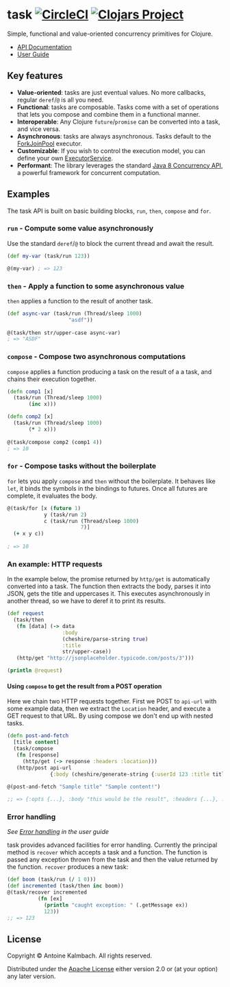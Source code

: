 # task [![CircleCI](https://circleci.com/gh/ane/task/tree/master.svg?style=svg&circle-token=e18d6f0c73c42d24828e306f6c7de1fc639cbddd)](https://circleci.com/gh/ane/task/tree/master) [![Clojars Project](https://img.shields.io/clojars/v/com.github.ane/task.svg)](https://clojars.org/com.github.ane/task)

Simple, functional and value-oriented concurrency primitives for Clojure. 

  * [API Documentation](https://ane.github.io/task/api/)
  * [User Guide](https://ane.github.io/task/)

## Key features

  * **Value-oriented**: tasks are just eventual values. No more callbacks, regular `deref`/`@` is all you need. 
  * **Functional**: tasks are composable. Tasks come with a set of operations that lets you compose
    and combine them in a functional manner.
  * **Interoperable**: Any Clojure `future`/`promise` can be converted into a task, and vice versa.
  * **Asynchronous**: tasks are always asynchronous. Tasks default to the
    [ForkJoinPool](https://docs.oracle.com/javase/8/docs/api/java/util/concurrent/ForkJoinPool.html?is-external=true)
    executor. 
  * **Customizable**: If you wish to control the execution model, you can define your own
    [ExecutorService](https://docs.oracle.com/javase/7/docs/api/java/util/concurrent/ExecutorService.html).
  * **Performant**: The library leverages the standard [Java 8 Concurrency
    API](https://docs.oracle.com/javase/8/docs/technotes/guides/concurrency/changes8.html), a
    powerful framework for concurrent computation.

## Examples

The task API is built on basic building blocks, `run`, `then`, `compose` and `for`.

### `run` - Compute some value asynchronously

Use the standard `deref`/`@` to block the current thread and await the result.

``` clojure
(def my-var (task/run 123))

@(my-var) ; => 123
```

### `then` - Apply a function to some asynchronous value

`then` applies a function to the result of another task.

``` clojure
(def async-var (task/run (Thread/sleep 1000)
                    "asdf"))
                    
@(task/then str/upper-case async-var)
; => "ASDF"
```

### `compose` - Compose two asynchronous computations

`compose` applies a function producing a task on the result of a a task, and chains their execution together.

``` clojure
(defn comp1 [x] 
  (task/run (Thread/sleep 1000)
       (inc x)))

(defn comp2 [x]
  (task/run (Thread/sleep 1000)
       (* 2 x)))
       
@(task/compose comp2 (comp1 4))
; => 10
```

### `for` - Compose tasks without the boilerplate

`for` lets you apply `compose` and `then` without the boilerplate. It behaves like `let`, it binds
the symbols in the bindings to futures. Once all futures are complete, it evaluates the body.

``` clojure
@(task/for [x (future 1)
            y (task/run 2)
            c (task/run (Thread/sleep 1000)
                        7)]
  (+ x y c))
  
; => 10
```

### An example: HTTP requests

In the example below, the promise returned by `http/get` is automatically converted into a task. The
function then extracts the body, parses it into JSON, gets the title and uppercases it. This
executes asynchronously in another thread, so we have to deref it to print its results.

``` clojure
(def request
  (task/then
   (fn [data] (-> data
                  :body
                  (cheshire/parse-string true)
                  :title
                  str/upper-case))
   (http/get "http://jsonplaceholder.typicode.com/posts/3")))

(println @request)
```

#### Using `compose` to get the result from a POST operation

Here we chain two HTTP requests together. First we POST to `api-url` with some example data, then
we extract the `Location` header, and execute a GET request to that URL. By using compose we don't
end up with nested tasks. 

``` clojure
(defn post-and-fetch
  [title content]
  (task/compose
   (fn [response]
     (http/get (-> response :headers :location)))
   (http/post api-url
              {:body (cheshire/generate-string {:userId 123 :title title :body content})})))
              
@(post-and-fetch "Sample title" "Sample content!")

;; => {:opts {...}, :body "this would be the result", :headers {...}, :status 200}

```

### Error handling

*See [Error handling](https://ane.github.io/task/#recovering-from-errors) in the user guide*

task provides advanced facilities for error handling. Currently the principal method is `recover`
which accepts a task and a function. The function is passed any exception thrown from the task and
then the value returned by the function. `recover` produces a new task:

``` clojure
(def boom (task/run (/ 1 0)))
(def incremented (task/then inc boom))
@(task/recover incremented
          (fn [ex]
            (println "caught exception: " (.getMessage ex))
            123))
;; => 123
```

## License

Copyright © Antoine Kalmbach. All rights reserved.

Distributed under the [Apache License](https://www.apache.org/licenses/LICENSE-2.0) either version 2.0 or (at
your option) any later version.
